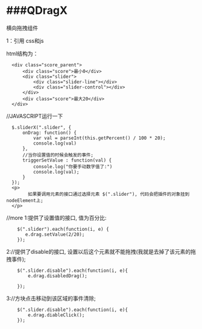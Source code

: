 ###QDragX
======

横向拖拽组件

1：引用 css和js

<link rel="stylesheet" type="text/css" href="style/DragX.css" />
<script src="js/DragX.js"></script>


html结构为：

```
  <div class="score_parent">
      <div class="score">最小0</div>
      <div class="slider">
          <div class="slider-line"></div>
          <div class="slider-control"></div>
      </div>
      <div class="score">最大20</div>
  </div>
```

  //JAVASCRIPT运行一下

```
  $.sliderX(".slider", {
      onDrag: function() {
          var val = parseInt(this.getPercent() / 100 * 20);
          console.log(val)
      },
      //当你设置值的时候会触发的事件;
      triggerSetValue : function(val) {
          console.log("你要手动数字值了:")
          console.log(val);
      }
  });
  <p>
        如果要调用元素的接口通过选择元素 $(".slider"), 代码会把插件的对象挂到nodeElement上;
  </p>
```
  //more
  1:提供了设置值的接口,
    值为百分比:
```
    $(".slider").each(function(i, e) {
       e.drag.setValue(2/20);
    });
```
    
  2://提供了disable的接口, 设置以后这个元素就不能拖拽(我就是去掉了该元素的拖拽事件);

```
    $(".slider.disable").each(function(i, e){
        e.drag.disabledDrag();

    });
```
  3://方块点击移动到该区域的事件清除;
```
    $(".slider.disable").each(function(i, e){
        e.drag.diableClick();
    });
```

